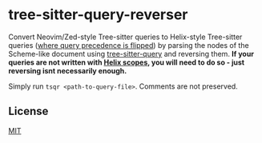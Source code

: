 # tree-sitter-query-reverser

Convert Neovim/Zed-style Tree-sitter queries to Helix-style Tree-sitter queries ([where query precedence is flipped](https://github.com/helix-editor/helix/issues/9436)) by parsing the nodes of the Scheme-like document using [tree-sitter-query](https://github.com/tree-sitter-grammars/tree-sitter-query) and reversing them. **If your queries are not written with [Helix scopes](https://docs.helix-editor.com/themes.html#scopes), you will need to do so - just reversing isnt necessarily enough.**

Simply run `tsqr <path-to-query-file>`. Comments are not preserved.

## License

[MIT](LICENSE)
